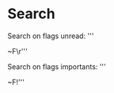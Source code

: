 

Search
===

Search on flags unread:
    '''<search>~F\r'''

Search on flags importants:
    '''<search>~F\!'''
